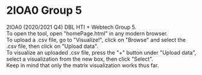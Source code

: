 # 2IOA0 Group 5
2IOA0 (2020/2021 Q4) DBL HTI + Webtech Group 5.\
To open the tool, open "homePage.html" in any modern browser.\
To upload a .csv file, go to "Visualize!", click on "Browse" and select the .csv file, then click on "Upload data".\
To visualize an uploaded .csv file, press the "+" button under "Upload data", select a visualization from the new box, then click "Select".\
Keep in mind that only the matrix visualization works thus far.
